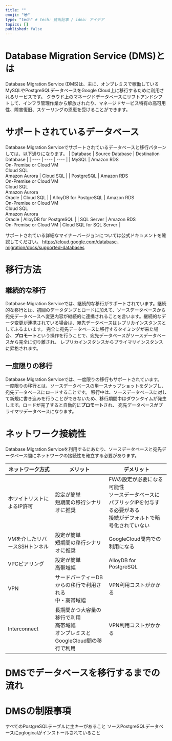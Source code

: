 ```yaml
---
title: ""
emoji: "😎"
type: "tech" # tech: 技術記事 / idea: アイデア
topics: []
published: false
---
```

# Database Migration Service (DMS)とは
Database Migration Service (DMS)は、主に、オンプレミスで稼働しているMySQLやPostgreSQLデータベースをGoogle Cloud上に移行するために利用されるサービスです。
クラウド上のマネージドデータベースにリフトアンドシフトして、インフラ管理作業から解放されたり、マネージドサービス特有の高可用性、障害復旧、スケーリングの恩恵を受けることができます。

# サポートされているデータベース
Database Migration Serviceでサポートされているデータベースと移行パターンしては、以下通りになります。
| Database | Source Database | Destination Database |
| ---- | ---- | ---- |
| MySQL | Amazon RDS<br>On-Premise or Cloud VM<br>Cloud SQL<br>Amazon Aurora | Cloud SQL |
| PostgreSQL | Amazon RDS<br>On-Premise or Cloud VM<br>Cloud SQL<br>Amazon Aurora<br>Oracle | Cloud SQL |
| AlloyDB for PostgreSQL | Amazon RDS<br>On-Premise or Cloud VM<br>Cloud SQL<br>Amazon Aurora<br>Oracle | AlloyDB for PostgreSQL |
| SQL Server | Amazon RDS<br>On-Premise or Cloud VM | Cloud SQL for SQL Server |

サポートされている詳細なマイナーバージョンについては公式ドキュメントを確認してください。
https://cloud.google.com/database-migration/docs/supported-databases


# 移行方法
## 継続的な移行
Database Migration Serviceでは、継続的な移行がサポートされています。継続的な移行とは、初回のデータダンプとロードに加えて、ソースデータベースから
宛先データベースへ変更内容が継続的に連携されることを言います。継続的なデータ変更が連携されている場合は、宛先データベースはレプリカインスタンスとしてふるまいます。
完全に宛先データベースに移行するタイミングが来た場合、**プロモート**という操作を行うことで、宛先データベースがソースデータベースから完全に切り離され、
レプリカインスタンスからプライマリインスタンスに昇格されます。

## 一度限りの移行
Database Migration Serviceでは、一度限りの移行もサポートされています。
一度限りの移行とは、ソースデータベースの単一スナップショットをダンプし、宛先データベースにロードすることです。
移行中は、ソースデータベースに対して新規に書き込みを行うことができないため、移行期間中はダウンタイムが発生します。ロードが完了すると自動的に**プロモート**され、
宛先データベースがプライマリデータベースになります。


# ネットワーク接続性
Database Migration Serviceを利用するにあたり、ソースデータベースと宛先データベース間にネットワークの接続性を確立する必要があります。


| ネットワーク方式 | メリット | デメリット |
| ---- | ---- | ---- |
| ホワイトリストによるIP許可 | 設定が簡単<br>短期間の移行シナリオに推奨 | FWの設定が必要になる可能性<br>ソースデータベースにパブリックIPを付与する必要がある<br>接続がデフォルトで暗号化されていない |
| VMを介したリバースSSHトンネル | 設定が簡単<br>短期間の移行シナリオに推奨 | GoogleCloud間内での利用になる |
| VPCピアリング | 設定が簡単<br>高帯域幅 | AlloyDB for PostgreSQL |
| VPN | サードパーティーDBからの移行で利用される<br>中・高帯域幅 | VPN利用コストがかかる |
| Interconnect | 長期間かつ大容量の移行で利用<br>高帯域幅<br>オンプレミスとGoogleCloud間の移行で利用 | VPN利用コストがかかる |




# DMSでデータベースを移行するまでの流れ


# DMSの制限事項
すべてのPostgreSQLテーブルに主キーがあること
ソースPostgreSQLデータベースにpglogicalがインストールされていること